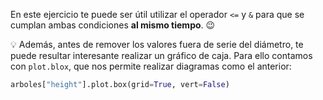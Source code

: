 En este ejercicio te puede ser útil utilizar el operador `<=` y `&` para que se cumplan ambas condiciones **al mismo tiempo**. :wink: 

💡 Además, antes de remover los valores fuera de serie del diámetro, te puede resultar interesante realizar un gráfico de caja. Para ello contamos con `plot.blox`, que nos permite realizar diagramas como el anterior: 

```python
arboles["height"].plot.box(grid=True, vert=False)
```
